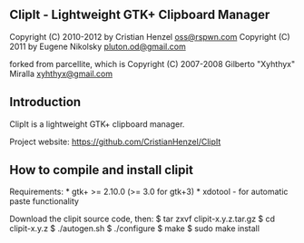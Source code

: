 ClipIt - Lightweight GTK+ Clipboard Manager
-------------------------------------------------------------------------------

Copyright (C) 2010-2012 by Cristian Henzel <oss@rspwn.com>
Copyright (C) 2011 by Eugene Nikolsky <pluton.od@gmail.com>

forked from parcellite, which is
Copyright (C) 2007-2008 Gilberto "Xyhthyx" Miralla <xyhthyx@gmail.com>



Introduction
-------------------------------------------------------------------------------

ClipIt is a lightweight GTK+ clipboard manager.

Project website: https://github.com/CristianHenzel/ClipIt



How to compile and install clipit
-------------------------------------------------------------------------------

Requirements:
	* gtk+ >= 2.10.0 (>= 3.0 for gtk+3)
	* xdotool - for automatic paste functionality

Download the clipit source code, then:
	$ tar zxvf clipit-x.y.z.tar.gz
	$ cd clipit-x.y.z
	$ ./autogen.sh
	$ ./configure
	$ make
	$ sudo make install
